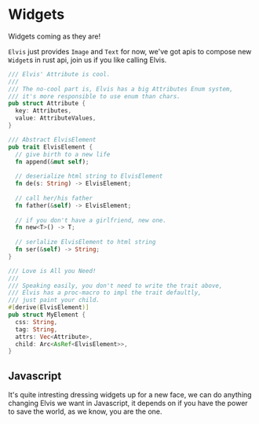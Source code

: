 # Widgets

Widgets coming as they are!

`Elvis` just provides `Image` and `Text` for now, we've got apis to compose new `Widget`s in rust api, join us if you like calling Elvis.

```rust
/// Elvis' Attribute is cool.
/// 
/// The no-cool part is, Elvis has a big Attributes Enum system, 
/// it's more responsible to use enum than chars.
pub struct Attribute {
  key: Attributes,
  value: AttributeValues,
}

/// Abstract ElvisElement
pub trait ElvisElement {
  // give birth to a new life
  fn append(&mut self);
  
  // deserialize html string to ElvisElement
  fn de(s: String) -> ElvisElement;
  
  // call her/his father
  fn father(&self) -> ElvisElement;
  
  // if you don't have a girlfriend, new one.
  fn new<T>() -> T;
  
  // serlalize ElvisElement to html string
  fn ser(&self) -> String;
}

/// Love is All you Need!
///
/// Speaking easily, you don't need to write the trait above,
/// Elvis has a proc-macro to impl the trait defaultly, 
/// just paint your child.
#[derive(ElvisElement)]
pub struct MyElement {
  css: String,
  tag: String,
  attrs: Vec<Attribute>,
  child: Arc<AsRef<ElvisElement>>,
}
```

## Javascript

It's quite intresting dressing widgets up for a new face, we can do anything changing Elvis we want in Javascript, it depends on if you have the power to save the world, as we know, you are the one.
